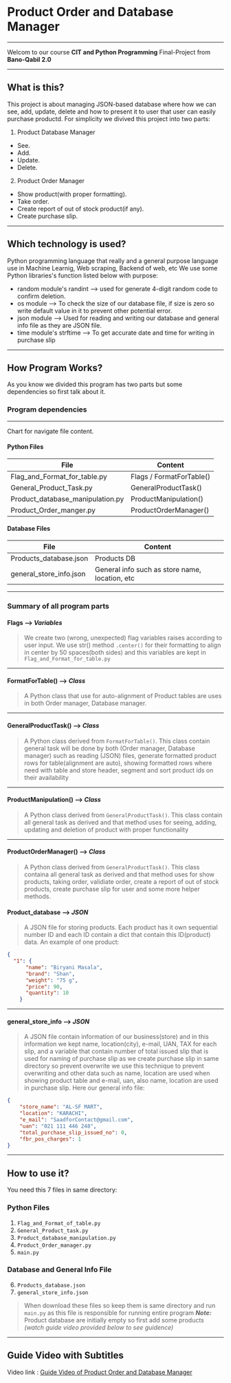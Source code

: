 # Product Order and Database Manager

---

Welcom to our course **CIT and Python Programming** Final-Project from **Bano-Qabil 2.0** 

---

## What is this?
This project is about managing JSON-based database where how we can see, add, update, delete and how to present it to user that user can easily purchase productd. For simplicity we divived this project into two parts: 

1. Product Database Manager
- See.
- Add.
- Update.
- Delete.

2. Product Order Manager
- Show product(with proper formatting).
- Take order.
- Create report of out of stock product(if any).
- Create purchase slip.

---

## Which technology is used?
Python programming language that really and a general purpose language use in Machine Learnig, Web scraping, Backend of web, etc
We use some Python libraries's function listed below with purpose:
- random module's randint --> used for generate 4-digit random code to confirm deletion.
- os module --> To check the size of our database file, if size is zero so write default value in it to prevent other potential error.
- json module --> Used for reading and writing our database and general info file as they are JSON file.
- time module's strftime --> To get accurate date and time for writing in purchase slip

---

## How Program Works?
As you know we divided this program has two parts but some dependencies so first talk about it.
### Program dependencies

---
Chart for navigate file content.
#### Python Files
| File | Content |
| --- | --- |
| Flag_and_Format_for_table.py | Flags / FormatForTable() |
| General_Product_Task.py | GeneralProductTask()
| Product_database_manipulation.py | ProductManipulation() |
| Product_Order_manger.py | ProductOrderManager() |
#### Database Files
| File | Content |
| --- | --- |
| Products_database.json | Products DB |
| general_store_info.json | General info such as store name, location, etc |

---

### Summary of all program parts
#### Flags --> *Variables*
> We create two (wrong, unexpected) flag variables raises according to user input. We use str() method `.center()` for their formatting to align in center by 50 spaces(both sides) and this variables are kept in `Flag_and_Format_for_table.py` 

---

#### FormatForTable()  --> *Class*
> A Python class that use for auto-alignment of Product tables are uses in both Order manager, Database manager.

---

#### GeneralProductTask() --> *Class*
> A Python class derived from `FormatForTable()`. This class contain general task will be done by both (Order manager, Database manager) such as reading (JSON) files, generate formatted product rows for table(alignment are auto), showing formatted rows where need with table and store header, segment and sort product ids on their availability

--- 

#### ProductManipulation() --> *Class*
> A Python class derived from `GeneralProductTask()`. This class contain all general task as derived and that method uses for seeing, adding, updating and deletion of product with proper functionality

---

#### ProductOrderManager() --> *Class*
> A Python class derived from `GeneralProductTask()`. This class containa all general task as derived and that method uses for show products, taking order, validiate order, create a report of out of stock products, create purchase slip for user and some more helper methods. 

#### Product_database --> *JSON*
> A JSON file for storing products. Each product has it own sequential number ID and each ID contain a dict that contain this ID(product) data.
An example of one product:
```json
{
  "1": {
      "name": "Biryani Masala",
      "brand": "Shan",
      "weight": "75 g",
      "price": 90,
      "quantity": 10
    }
```

---

#### general_store_info --> *JSON*
> A JSON file contain information of our business(store) and in this information we kept name, location(city), e-mail, UAN, TAX for each slip, and a variable that contain number of total issued slip that is used for naming of purchase slip as we create purchase slip in same directory so prevent overwrite we use this technique to prevent overwriting and other data such as name, location are used when showing product table and e-mail, uan, also name, location are used in purchase slip.
Here our general info file:
```json
{
    "store_name": "AL-SF MART",
    "location": "KARACHI",
    "e_mail": "SaadforContact@gmail.com",
    "uan": "021 111 446 248",
    "total_purchase_slip_issued_no": 0,
    "fbr_pos_charges": 1
}
```

---

####


## How to use it?
You need this 7 files in same directory:
### Python Files
1. `Flag_and_Format_of_table.py`
2. `General_Product_task.py`
3. `Product_database_manipulation.py`
4. `Product_Order_manager.py`
5. `main.py` 
### Database and General Info File
6. `Products_database.json`
7. `general_store_info.json`

> When download these files so keep them is same directory and run `main.py` as this file is responsible for running entire program
_**Note:**_ Product database are initially empty so first add some products *(watch guide video provided below to see guidence)*

---

## Guide Video with Subtitles
Video link : [Guide Video of Product Order and Database Manager](https://drive.google.com/file/d/15z5b1iZ7i4-6SLeBxhtS5PwEAl8yujhE/view?usp=sharing)
